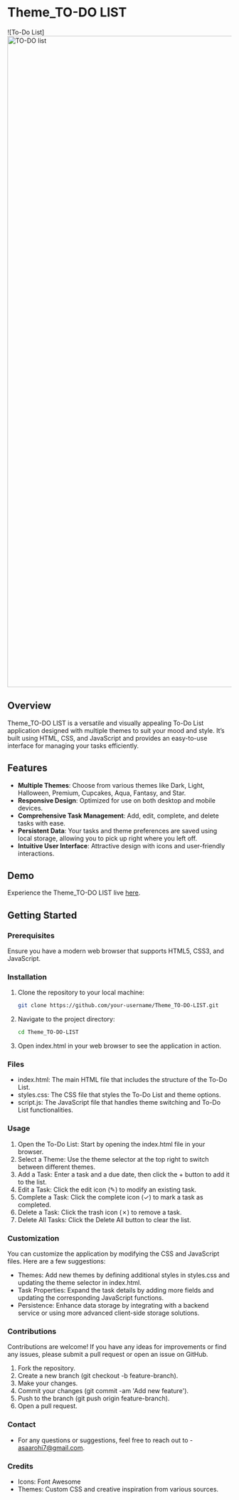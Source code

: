# Theme_TO-DO LIST

![To-Do List][<img width="1463" alt="TO-DO list" src="https://github.com/Aarohias/Theme_TO-DO-LIST/assets/86887428/60269322-1f0c-4168-9cc9-ad10283d98d2">](https://github.com/Aarohias/Theme_TO-DO-LIST/blob/main/screenshot.png)

## Overview
Theme_TO-DO LIST is a versatile and visually appealing To-Do List application designed with multiple themes to suit your mood and style. It’s built using HTML, CSS, and JavaScript and provides an easy-to-use interface for managing your tasks efficiently.

## Features

- **Multiple Themes**: Choose from various themes like Dark, Light, Halloween, Premium, Cupcakes, Aqua, Fantasy, and Star.
- **Responsive Design**: Optimized for use on both desktop and mobile devices.
- **Comprehensive Task Management**: Add, edit, complete, and delete tasks with ease.
- **Persistent Data**: Your tasks and theme preferences are saved using local storage, allowing you to pick up right where you left off.
- **Intuitive User Interface**: Attractive design with icons and user-friendly interactions.

## Demo
Experience the Theme_TO-DO LIST live [here](https://example.com/todo-demo).

## Getting Started

### Prerequisites
Ensure you have a modern web browser that supports HTML5, CSS3, and JavaScript.

### Installation
1. Clone the repository to your local machine:
   ```bash
   git clone https://github.com/your-username/Theme_TO-DO-LIST.git
2. Navigate to the project directory:
   ```bash
   cd Theme_TO-DO-LIST

3. Open index.html in your web browser to see    the application in action.

### Files
- index.html: The main HTML file that includes the structure of the To-Do List.
- styles.css: The CSS file that styles the To-Do List and theme options.
- script.js: The JavaScript file that handles theme switching and To-Do List functionalities.

### Usage
1. Open the To-Do List: Start by opening the index.html file in your browser.
2. Select a Theme: Use the theme selector at the top right to switch between different themes.
3. Add a Task: Enter a task and a due date, then click the + button to add it to the list.
4. Edit a Task: Click the edit icon (✎) to modify an existing task.
5. Complete a Task: Click the complete icon (✓) to mark a task as completed.
6. Delete a Task: Click the trash icon (✗) to remove a task.
7. Delete All Tasks: Click the Delete All button to clear the list.

### Customization
You can customize the application by modifying the CSS and JavaScript files. Here are a few suggestions:

- Themes: Add new themes by defining additional styles in styles.css and updating the theme selector in index.html.
- Task Properties: Expand the task details by adding more fields and updating the corresponding JavaScript functions.
- Persistence: Enhance data storage by integrating with a backend service or using more advanced client-side storage solutions.

### Contributions
Contributions are welcome! If you have any ideas for improvements or find any issues, please submit a pull request or open an issue on GitHub.

1. Fork the repository.
2. Create a new branch (git checkout -b feature-branch).
3. Make your changes.
4. Commit your changes (git commit -am 'Add new feature').
5. Push to the branch (git push origin feature-branch).
6. Open a pull request.

### Contact
- For any questions or suggestions, feel free to reach out to - asaarohi7@gmail.com.

### Credits
- Icons: Font Awesome
- Themes: Custom CSS and creative inspiration from various sources.

